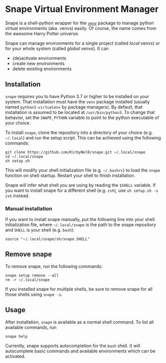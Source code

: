 # Snape Virtual Environment Manager

Snape is a shell-python wrapper for the [`venv`](https://docs.python.org/3/library/venv.html) package to manage python virtual environments (aka. venvs) easily.
Of course, the name comes from the awesome Harry Potter universe.

Snape can manage environments for a single project (called *local* venvs) or for your whole system (called *global venvs*).
It can

- (de)activate environments
- create new environments
- delete existing environments

## Installation

`snape` requires you to have Python 3.7 or higher to be installed on your system.
That installation must have the `venv` package installed (usually named `python3-virtualenv` by package managers).
By default, that installation is assumed to be located at `/usr/bin/python3`.
To change that behavior, set the `SNAPE_PYTHON` variable to point to the python executable of your choice.

To install `snape`, clone the repository into a directory of your choice (e.g. `~/.local`) and run the setup script.
This can be achieved using the following commands:

```shell
git clone https://github.com/KirbyNel0/snape.git ~/.local/snape
cd ~/.local/snape
sh setup.sh
```

This will modify your shell initialization file (e.g. `~/.bashrc`) to load the `snape` function on shell startup.
Restart your shell to finish installation.

Snape will infer what shell you are using by reading the `$SHELL` variable.
If you want to install snape for a different shell (e.g. `zsh`), use `sh setup.sh -s zsh` instead.

### Manual installation

If you want to install snape manually, put the following line into your shell initialization file,
where `~/.local/snape` is the path to the snape repository and `SHELL` is your shell (e.g. `bash`):

```shell
source "~/.local/snape/sh/snape.SHELL"
```

## Remove snape

To remove snape, run the following commands:

```shell
snape setup remove --all
rm -r ~/.local/snape
```

If you installed snape for multiple shells, be sure to remove snape for all those shells using `snape -s`.

## Usage

After installation, `snape` is available as a normal shell command. To list all available commands, run

```shell
snape help
```

Currently, snape supports autocompletion for the `bash` shell. It will autocomplete basic commands and available
environments which can be activated.
